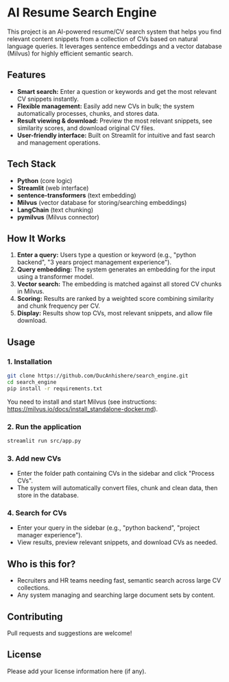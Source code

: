 # AI Resume Search Engine

This project is an AI-powered resume/CV search system that helps you find relevant content snippets from a collection of CVs based on natural language queries. It leverages sentence embeddings and a vector database (Milvus) for highly efficient semantic search.

## Features

- **Smart search:** Enter a question or keywords and get the most relevant CV snippets instantly.
- **Flexible management:** Easily add new CVs in bulk; the system automatically processes, chunks, and stores data.
- **Result viewing & download:** Preview the most relevant snippets, see similarity scores, and download original CV files.
- **User-friendly interface:** Built on Streamlit for intuitive and fast search and management operations.

## Tech Stack

- **Python** (core logic)
- **Streamlit** (web interface)
- **sentence-transformers** (text embedding)
- **Milvus** (vector database for storing/searching embeddings)
- **LangChain** (text chunking)
- **pymilvus** (Milvus connector)

## How It Works

1. **Enter a query:** Users type a question or keyword (e.g., "python backend", "3 years project management experience").
2. **Query embedding:** The system generates an embedding for the input using a transformer model.
3. **Vector search:** The embedding is matched against all stored CV chunks in Milvus.
4. **Scoring:** Results are ranked by a weighted score combining similarity and chunk frequency per CV.
5. **Display:** Results show top CVs, most relevant snippets, and allow file download.

## Usage

### 1. Installation

```bash
git clone https://github.com/DucAnhishere/search_engine.git
cd search_engine
pip install -r requirements.txt
```

You need to install and start Milvus (see instructions: https://milvus.io/docs/install_standalone-docker.md).

### 2. Run the application

```bash
streamlit run src/app.py
```

### 3. Add new CVs

- Enter the folder path containing CVs in the sidebar and click "Process CVs".
- The system will automatically convert files, chunk and clean data, then store in the database.

### 4. Search for CVs

- Enter your query in the sidebar (e.g., "python backend", "project manager experience").
- View results, preview relevant snippets, and download CVs as needed.

## Who is this for?

- Recruiters and HR teams needing fast, semantic search across large CV collections.
- Any system managing and searching large document sets by content.

## Contributing

Pull requests and suggestions are welcome!

## License

Please add your license information here (if any).
